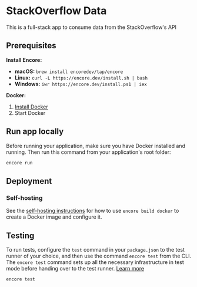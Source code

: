 # StackOverflow Data

This is a full-stack app to consume data from the StackOverflow's API


## Prerequisites 

**Install Encore:**
- **macOS:** `brew install encoredev/tap/encore`
- **Linux:** `curl -L https://encore.dev/install.sh | bash`
- **Windows:** `iwr https://encore.dev/install.ps1 | iex`
  
**Docker:**
1. [Install Docker](https://docker.com)
2. Start Docker


## Run app locally

Before running your application, make sure you have Docker installed and running. Then run this command from your application's root folder:

```bash
encore run
```

## Deployment

### Self-hosting

See the [self-hosting instructions](https://encore.dev/docs/ts/self-host/build) for how to use `encore build docker` to create a Docker image and configure it.

## Testing

To run tests, configure the `test` command in your `package.json` to the test runner of your choice, and then use the command `encore test` from the CLI. The `encore test` command sets up all the necessary infrastructure in test mode before handing over to the test runner. [Learn more](https://encore.dev/docs/ts/develop/testing)

```bash
encore test
```
